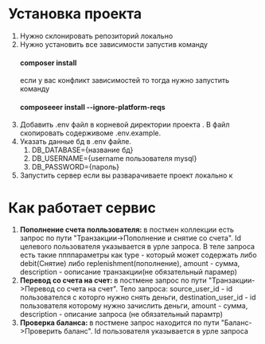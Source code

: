 <h1>Установка проекта</h1>
<ol>
    <li>Нужно склонировать репозиторий локально</li>
    <li>Нужно установить все зависимости запустив команду <h4>composer install</h4> если у вас конфликт зависимостей то тогда нужно запустить команду <h4>composeeer install  --ignore-platform-reqs</h4></li>
    <li>Добавить .env файл в корневой директории проекта . В файл скопировать содерживоме .env.example.</li>
    
<li>
    Указать данные бд в .env файле.
    <ol>
        <li>
            DB_DATABASE={название бд}
        </li>
        <li>
            DB_USERNAME={username пользователя  mysql}
        </li>
        <li>
            DB_PASSWORD={пароль}
        </li>
    </ol>
</li>
    <li>Запустить сервер если вы разварачиваете проект локально к</li>
</ol>

<h1>Как работает сервис</h1>
<ol>
    <li><b>Пополнение счета полльзователя: </b> в постмен коллекции есть запрос по пути "Транзакции->Пополнение и снятие со счета". Id целевого пользователя указывается в урле запроса. В теле запроса есть такие ппппараметры как type - который может содержать либо debit(Снятие) либо replenishment(пополнение), amount - сумма, description - оописание транзакции(не обязательный парамер) </li>
    <li><b>Перевод со счета на счет: </b> в постмене запрос по пути "Транзакции->Перевод со счета на счет". Тело запроса: source_user_id - id пользователся с которго нужно снять деньги, destination_user_id - id пользователя которому нужно зачислить деньги, amount - сумма, description - описание запроса (не обязательный парамтр)</li>
    <li><b>Проверка баланса: </b> в постмене запрос находится по пути "Баланс->Проверить баланс". Id пользователя указывается в урле запроса</li>
</ol>
